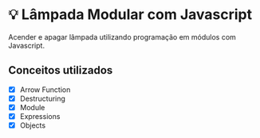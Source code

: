 ﻿# :bulb: Lâmpada Modular com Javascript
Acender e apagar lâmpada utilizando programação em módulos com Javascript.

## Conceitos utilizados
- [x] Arrow Function
- [x] Destructuring
- [x] Module
- [x] Expressions
- [x] Objects
